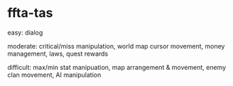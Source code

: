 # ffta-tas

easy:
dialog

moderate:
critical/miss manipulation,
world map cursor movement,
money management,
laws,
quest rewards

difficult:
max/min stat manipuation,
map arrangement & movement,
enemy clan movement,
AI manipulation
